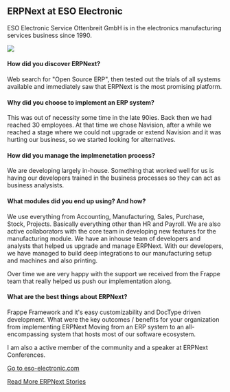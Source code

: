 <section class='top-section'>
	<h1>ERPNext at ESO Electronic</h1>
	<p class='lead'>ESO Electronic Service Ottenbreit GmbH is in the electronics manufacturing services business since 1990.</p>
	<img class='greyscale' src='/assets/foundation/img/stories/eso-electronic.jpg'>
</section>


#### How did you discover ERPNext?

Web search for "Open Source ERP", then tested out the trials of all systems available and immediately saw that ERPNext is the most promising platform.

#### Why did you choose to implement an ERP system?

This was out of necessity some time in the late 90ies. Back then we had reached 30 employees. At that time we chose Navision, after a while we reached a stage where we could not upgrade or extend Navision and it was hurting our business, so we started looking for alternatives.

#### How did you manage the implmenetation process?

We are developing largely in-house. Something that worked well for us is having our developers trained in the business processes so they can act as business analysists.

#### What modules did you end up using? And how?

We use everything from Accounting, Manufacturing, Sales, Purchase, Stock, Projects. Basically everything other than HR and Payroll. We are also active collaborators with the core team in developing new features for the manufacturing module. We have an inhouse team of developers and analysts that helped us upgrade and manage ERPNext. With our developers, we have managed to build deep integrations to our manufacturing setup and machines and also printing.

Over time we are very happy with the support we received from the Frappe team that really helped us push our implementation along.

#### What are the best things about ERPNext?

Frappe Framework and it's easy customizability and DocType driven development.
What were the key outcomes / benefits for your organization from implementing ERPNext
Moving from an ERP system to an all-encompassing system that hosts most of our software ecosystem.

I am also a active member of the community and a speaker at ERPNext Conferences.


<section class='text-center mt-5'>
	<p><a href='https://eso-electronic.com' class='btn btn-secondary btn-sm'
		target='_blank'>Go to eso-electronic.com</a></p>
	<p><a class='text-muted' href='/stories'>Read More ERPNext Stories</a></p>
</section>
